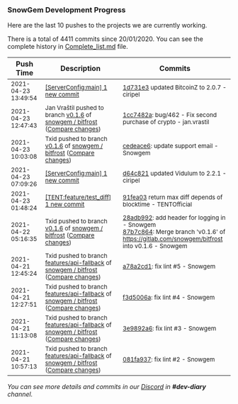 
### SnowGem Development Progress

Here are the last 10 pushes to the projects we are currently working.

There is a total of 4411 commits since 20/01/2020. You can see the complete history in
 [Complete_list.md](Complete_list.md) file.

| Push Time | Description | Commits |
| --- | --- | --- |
| <sub>2021-04-23 13:49:54</sub> | <sub>[[ServerConfig:main] 1 new commit](https://github.com/TENTOfficial/ServerConfig/commit/1d731e35347f7e40784057e5e0740fe0ffd4c08c)</sub> | <sub>[1d731e3](https://github.com/TENTOfficial/ServerConfig/commit/1d731e35347f7e40784057e5e0740fe0ffd4c08c) updated BitcoinZ to 2.0.7 - ciripel</sub> |
| <sub>2021-04-23 12:47:43</sub> | <sub>Jan Vraštil pushed to branch [v0\.1\.6](https://gitlab.com/snowgem/bitfrost/commits/v0.1.6) of [snowgem / bitfrost](https://gitlab.com/snowgem/bitfrost) ([Compare changes](https://gitlab.com/snowgem/bitfrost/compare/cedeace6cf91872c5a2687ecc7d60ea45ebcddce...1cc7482a833b7c4147c9e8bd8481769e4cc4e4f2))</sub> | <sub>[1cc7482a](https://gitlab.com/snowgem/bitfrost/-/commit/1cc7482a833b7c4147c9e8bd8481769e4cc4e4f2): bug/462 - Fix second purchase of crypto - jan.vrastil</sub> |
| <sub>2021-04-23 10:03:08</sub> | <sub>Txid pushed to branch [v0\.1\.6](https://gitlab.com/snowgem/bitfrost/commits/v0.1.6) of [snowgem / bitfrost](https://gitlab.com/snowgem/bitfrost) ([Compare changes](https://gitlab.com/snowgem/bitfrost/compare/87b7c864b636a816e664a5b51b2e7c06e32ebd5d...cedeace6cf91872c5a2687ecc7d60ea45ebcddce))</sub> | <sub>[cedeace6](https://gitlab.com/snowgem/bitfrost/-/commit/cedeace6cf91872c5a2687ecc7d60ea45ebcddce): update support email - Snowgem</sub> |
| <sub>2021-04-23 07:09:26</sub> | <sub>[[ServerConfig:main] 1 new commit](https://github.com/TENTOfficial/ServerConfig/commit/d64c8216808874e7e20d7377ea99faafaf8c5b2f)</sub> | <sub>[d64c821](https://github.com/TENTOfficial/ServerConfig/commit/d64c8216808874e7e20d7377ea99faafaf8c5b2f) updated Vidulum to 2.2.1 - ciripel</sub> |
| <sub>2021-04-23 01:48:24</sub> | <sub>[[TENT:feature/test\_diff] 1 new commit](https://github.com/TENTOfficial/TENT/commit/91fea033bf10d1527c20aa20c92c7710dddd8406)</sub> | <sub>[91fea03](https://github.com/TENTOfficial/TENT/commit/91fea033bf10d1527c20aa20c92c7710dddd8406) return max diff depends of blocktime - TENTOfficial</sub> |
| <sub>2021-04-22 05:16:35</sub> | <sub>Txid pushed to branch [v0\.1\.6](https://gitlab.com/snowgem/bitfrost/commits/v0.1.6) of [snowgem / bitfrost](https://gitlab.com/snowgem/bitfrost) ([Compare changes](https://gitlab.com/snowgem/bitfrost/compare/13f72c70ebd86583756459e7d4a1720b887c7326...87b7c864b636a816e664a5b51b2e7c06e32ebd5d))</sub> | <sub>[28adb992](https://gitlab.com/snowgem/bitfrost/-/commit/28adb9923ebef0e8d346a0601c990ae43785926f): add header for logging in - Snowgem<br>[87b7c864](https://gitlab.com/snowgem/bitfrost/-/commit/87b7c864b636a816e664a5b51b2e7c06e32ebd5d): Merge branch 'v0.1.6' of https://gitlab.com/snowgem/bitfrost into v0.1.6 - Snowgem</sub> |
| <sub>2021-04-21 12:45:24</sub> | <sub>Txid pushed to branch [features/api\-fallback](https://gitlab.com/snowgem/bitfrost/commits/features/api-fallback) of [snowgem / bitfrost](https://gitlab.com/snowgem/bitfrost) ([Compare changes](https://gitlab.com/snowgem/bitfrost/compare/f3d5006accb778502ca3ed1d0d68e38d295f043c...a78a2cd161991a6ba9a388dbd21e18020317bde8))</sub> | <sub>[a78a2cd1](https://gitlab.com/snowgem/bitfrost/-/commit/a78a2cd161991a6ba9a388dbd21e18020317bde8): fix lint #5 - Snowgem</sub> |
| <sub>2021-04-21 12:27:51</sub> | <sub>Txid pushed to branch [features/api\-fallback](https://gitlab.com/snowgem/bitfrost/commits/features/api-fallback) of [snowgem / bitfrost](https://gitlab.com/snowgem/bitfrost) ([Compare changes](https://gitlab.com/snowgem/bitfrost/compare/3e9892a67d4f1f49676742e9e816a94b9f630582...f3d5006accb778502ca3ed1d0d68e38d295f043c))</sub> | <sub>[f3d5006a](https://gitlab.com/snowgem/bitfrost/-/commit/f3d5006accb778502ca3ed1d0d68e38d295f043c): fix lint #4 - Snowgem</sub> |
| <sub>2021-04-21 11:13:08</sub> | <sub>Txid pushed to branch [features/api\-fallback](https://gitlab.com/snowgem/bitfrost/commits/features/api-fallback) of [snowgem / bitfrost](https://gitlab.com/snowgem/bitfrost) ([Compare changes](https://gitlab.com/snowgem/bitfrost/compare/081fa9370b9bf5389ddc73cbec5d23714203d657...3e9892a67d4f1f49676742e9e816a94b9f630582))</sub> | <sub>[3e9892a6](https://gitlab.com/snowgem/bitfrost/-/commit/3e9892a67d4f1f49676742e9e816a94b9f630582): fix lint #3 - Snowgem</sub> |
| <sub>2021-04-21 10:57:13</sub> | <sub>Txid pushed to branch [features/api\-fallback](https://gitlab.com/snowgem/bitfrost/commits/features/api-fallback) of [snowgem / bitfrost](https://gitlab.com/snowgem/bitfrost) ([Compare changes](https://gitlab.com/snowgem/bitfrost/compare/032626f2c01d295ba6c22832b5faaf8c0d6e36b0...081fa9370b9bf5389ddc73cbec5d23714203d657))</sub> | <sub>[081fa937](https://gitlab.com/snowgem/bitfrost/-/commit/081fa9370b9bf5389ddc73cbec5d23714203d657): fix lint #2 - Snowgem</sub> |

_You can see more details and commits in our [Discord](https://discord.gg/zumGnbg) in **#dev-diary** channel._
